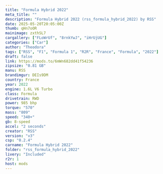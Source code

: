 ```yaml
---
title: "Formula Hybrid 2022"
meta_title: ""
description: "Formula Hybrid 2022 (rss_formula_hybrid_2022) by RSS"
date: 2025-05-20T20:05:00Z
thumb: qHn7oOR
mainimage: zxthSL7
cargallery: ["FLoWrUf", "8rnkYwJ", "iHrUjUG"]
categories: ["Car"]
author: "Theodora"
tags: ["RSS", "F1", "Formula 1", "R2R", "France", "Formula", "2022"]
draft: false
link: https://mods.to/6mWn682dd41f54236
zipsize: "0.81 GB"
manu: RSS
brandimgur: DEIs9DM
country: France
year: 2022
engine: 1.6L V6 Turbo
class: Formula
drivetrain: RWD
power: 985 bhp 
torque: "570"
mass: "809"
speed: "340+"
gb: 8-speed
accel: "2 seconds"
creator: "RSS"
version: "v3"
csp: "0.2.4"
carname: "Formula Hybrid 2022"
folder: "rss_formula_hybrid_2022"
livery: "Included"
r2r: 1
host: mods
---
```

